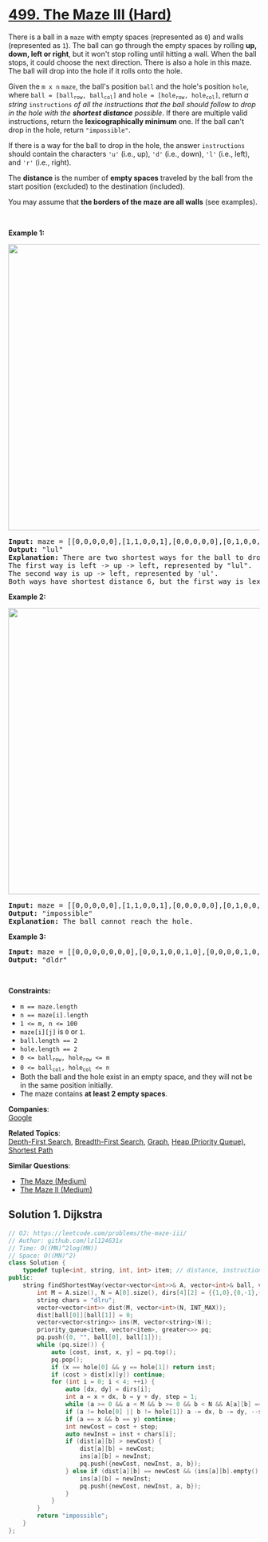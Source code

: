 # [499. The Maze III (Hard)](https://leetcode.com/problems/the-maze-iii/)

<p>There is a ball in a <code>maze</code> with empty spaces (represented as <code>0</code>) and walls (represented as <code>1</code>). The ball can go through the empty spaces by rolling <strong>up, down, left or right</strong>, but it won't stop rolling until hitting a wall. When the ball stops, it could choose the next direction. There is also a hole in this maze. The ball will drop into the hole if it rolls onto the hole.</p>

<p>Given the <code>m x n</code> <code>maze</code>, the ball's position <code>ball</code> and the hole's position <code>hole</code>, where <code>ball = [ball<sub>row</sub>, ball<sub>col</sub>]</code> and <code>hole = [hole<sub>row</sub>, hole<sub>col</sub>]</code>, return <em>a string </em><code>instructions</code><em> of all the instructions that the ball should follow to drop in the hole with the <strong>shortest distance</strong> possible</em>. If there are multiple valid instructions, return the <strong>lexicographically minimum</strong> one. If the ball can't drop in the hole, return <code>"impossible"</code>.</p>

<p>If there is a way for the ball to drop in the hole, the answer <code>instructions</code> should contain the characters <code>'u'</code> (i.e., up), <code>'d'</code> (i.e., down), <code>'l'</code> (i.e., left), and <code>'r'</code> (i.e., right).</p>

<p>The <strong>distance</strong> is the number of <strong>empty spaces</strong> traveled by the ball from the start position (excluded) to the destination (included).</p>

<p>You may assume that <strong>the borders of the maze are all walls</strong> (see examples).</p>

<p>&nbsp;</p>
<p><strong>Example 1:</strong></p>
<img alt="" src="https://assets.leetcode.com/uploads/2021/03/31/maze3-1-grid.jpg" style="width: 573px; height: 573px;">
<pre><strong>Input:</strong> maze = [[0,0,0,0,0],[1,1,0,0,1],[0,0,0,0,0],[0,1,0,0,1],[0,1,0,0,0]], ball = [4,3], hole = [0,1]
<strong>Output:</strong> "lul"
<strong>Explanation:</strong> There are two shortest ways for the ball to drop into the hole.
The first way is left -&gt; up -&gt; left, represented by "lul".
The second way is up -&gt; left, represented by 'ul'.
Both ways have shortest distance 6, but the first way is lexicographically smaller because 'l' &lt; 'u'. So the output is "lul".
</pre>

<p><strong>Example 2:</strong></p>
<img alt="" src="https://assets.leetcode.com/uploads/2021/03/31/maze3-2-grid.jpg" style="width: 573px; height: 573px;">
<pre><strong>Input:</strong> maze = [[0,0,0,0,0],[1,1,0,0,1],[0,0,0,0,0],[0,1,0,0,1],[0,1,0,0,0]], ball = [4,3], hole = [3,0]
<strong>Output:</strong> "impossible"
<strong>Explanation:</strong> The ball cannot reach the hole.
</pre>

<p><strong>Example 3:</strong></p>

<pre><strong>Input:</strong> maze = [[0,0,0,0,0,0,0],[0,0,1,0,0,1,0],[0,0,0,0,1,0,0],[0,0,0,0,0,0,1]], ball = [0,4], hole = [3,5]
<strong>Output:</strong> "dldr"
</pre>

<p>&nbsp;</p>
<p><strong>Constraints:</strong></p>

<ul>
	<li><code>m == maze.length</code></li>
	<li><code>n == maze[i].length</code></li>
	<li><code>1 &lt;= m, n &lt;= 100</code></li>
	<li><code>maze[i][j]</code> is <code>0</code> or <code>1</code>.</li>
	<li><code>ball.length == 2</code></li>
	<li><code>hole.length == 2</code></li>
	<li><code>0 &lt;= ball<sub>row</sub>, hole<sub>row</sub> &lt;= m</code></li>
	<li><code>0 &lt;= ball<sub>col</sub>, hole<sub>col</sub> &lt;= n</code></li>
	<li>Both the ball and the hole exist in an empty space, and they will not be in the same position initially.</li>
	<li>The maze contains <strong>at least 2 empty spaces</strong>.</li>
</ul>


**Companies**:  
[Google](https://leetcode.com/company/google)

**Related Topics**:  
[Depth-First Search](https://leetcode.com/tag/depth-first-search/), [Breadth-First Search](https://leetcode.com/tag/breadth-first-search/), [Graph](https://leetcode.com/tag/graph/), [Heap (Priority Queue)](https://leetcode.com/tag/heap-priority-queue/), [Shortest Path](https://leetcode.com/tag/shortest-path/)

**Similar Questions**:
* [The Maze (Medium)](https://leetcode.com/problems/the-maze/)
* [The Maze II (Medium)](https://leetcode.com/problems/the-maze-ii/)

## Solution 1. Dijkstra

```cpp
// OJ: https://leetcode.com/problems/the-maze-iii/
// Author: github.com/lzl124631x
// Time: O((MN)^2log(MN))
// Space: O((MN)^2)
class Solution {
    typedef tuple<int, string, int, int> item; // distance, instruction, x, y
public:
    string findShortestWay(vector<vector<int>>& A, vector<int>& ball, vector<int>& hole) {
        int M = A.size(), N = A[0].size(), dirs[4][2] = {{1,0},{0,-1},{0,1},{-1,0}};
        string chars = "dlru";
        vector<vector<int>> dist(M, vector<int>(N, INT_MAX));
        dist[ball[0]][ball[1]] = 0;
        vector<vector<string>> ins(M, vector<string>(N));
        priority_queue<item, vector<item>, greater<>> pq;
        pq.push({0, "", ball[0], ball[1]});
        while (pq.size()) {
            auto [cost, inst, x, y] = pq.top();
            pq.pop();
            if (x == hole[0] && y == hole[1]) return inst;
            if (cost > dist[x][y]) continue;
            for (int i = 0; i < 4; ++i) {
                auto [dx, dy] = dirs[i];
                int a = x + dx, b = y + dy, step = 1;
                while (a >= 0 && a < M && b >= 0 && b < N && A[a][b] == 0 && (a != hole[0] || b != hole[1])) a += dx, b += dy, ++step;
                if (a != hole[0] || b != hole[1]) a -= dx, b -= dy, --step;
                if (a == x && b == y) continue;
                int newCost = cost + step;
                auto newInst = inst + chars[i];
                if (dist[a][b] > newCost) {
                    dist[a][b] = newCost;
                    ins[a][b] = newInst;
                    pq.push({newCost, newInst, a, b});
                } else if (dist[a][b] == newCost && (ins[a][b].empty() || newInst < ins[a][b])) {
                    ins[a][b] = newInst;
                    pq.push({newCost, newInst, a, b});
                } 
            }
        }
        return "impossible";
    }
};
```